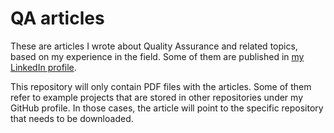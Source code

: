 # QA articles

These are articles I wrote about Quality Assurance and related topics, based on my experience in the field. Some of them are published in [my LinkedIn profile](www.linkedin.com/in/patriciamiguel/detail/recent-activity/posts/).

This repository will only contain PDF files with the articles. Some of them refer to example projects that are stored in other repositories under my GitHub profile. In those cases, the article will point to the specific repository that needs to be downloaded.
